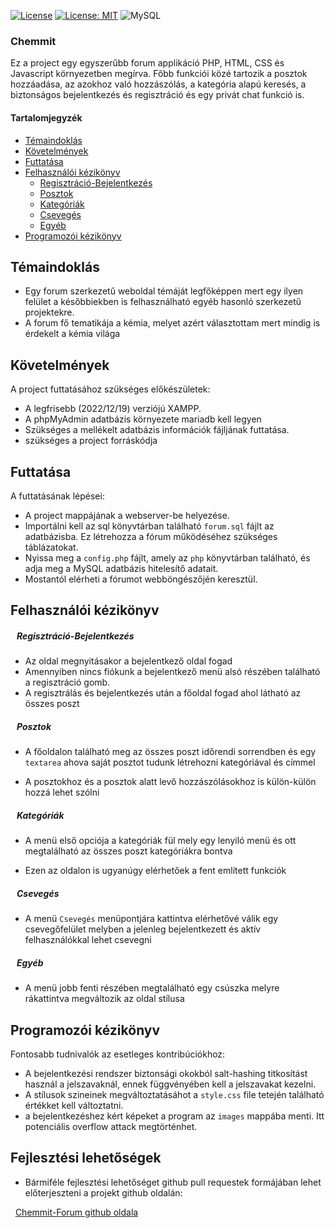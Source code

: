 [![License](https://img.shields.io/badge/License-Apache_2.0-blue.svg)](https://opensource.org/licenses/Apache-2.0)
[![License: MIT](https://img.shields.io/badge/License-MIT-yellow.svg)](https://opensource.org/licenses/MIT)
![MySQL](https://img.shields.io/badge/mysql-%2300f.svg?style=for-the-badge&logo=mysql&logoColor=white)

### Chemmit
Ez a project egy egyszerűbb forum applikáció PHP, HTML, CSS és Javascript környezetben megírva. Főbb funkciói közé tartozik a posztok hozzáadása, az azokhoz való hozzászólás, a kategória alapú keresés, a biztonságos bejelentkezés és regisztráció és egy privát chat funkció is.

#### Tartalomjegyzék

* [Témaindoklás](#témaindoklás)
* [Követelmények](#követelmények)
* [Futtatása](#futtatása)
* [Felhasználói kézikönyv](#felhasználói-kézikönyv)
    * [Regisztráció-Bejelentkezés](#regisztráció-bejelentkezés)
    * [Posztok](#posztok)
    * [Kategóriák](#kategóriák)
    * [Csevegés](#csevegés)
    * [Egyéb](#egyéb)
* [Programozói kézikönyv](#programozói-kézikönyv)

## Témaindoklás
- Egy forum szerkezetű weboldal témáját legfőképpen mert egy ilyen felület a későbbiekben is felhasználható egyéb hasonló szerkezetű projektekre.
- A forum fő tematikája a kémia, melyet azért választottam mert mindig is érdekelt a kémia világa

## Követelmények
A project futtatásához szükséges előkészületek:
- A legfrisebb (2022/12/19) verziójú XAMPP.
- A phpMyAdmin adatbázis környezete mariadb kell legyen
- Szükséges a mellékelt adatbázis információk fájljának futtatása.
- szükséges a project forráskódja

## Futtatása
A futtatásának lépései:
- A project mappájának a webserver-be helyezése.
- Importálni kell az sql könyvtárban található `forum.sql` fájlt az adatbázisba. Ez létrehozza a fórum működéséhez szükséges táblázatokat.
- Nyissa meg a `config.php` fájlt, amely az `php` könyvtárban található, és adja meg a MySQL adatbázis hitelesítő adatait.
- Mostantól elérheti a fórumot webböngészőjén keresztül.

## Felhasználói kézikönyv

##### &nbsp;&nbsp;&nbsp;Regisztráció-Bejelentkezés

- Az oldal megnyitásakor a bejelentkező oldal fogad
- Amennyiben nincs fiókunk a bejelentkező menü alsó részében található a regisztráció gomb.
- A regisztrálás és bejelentkezés után a főoldal fogad ahol látható az összes poszt

##### &nbsp;&nbsp;&nbsp;Posztok

- A főoldalon található meg az összes poszt időrendi sorrendben és egy `textarea` ahova saját posztot tudunk létrehozni kategóriával és címmel

- A posztokhoz és a posztok alatt levő hozzászólásokhoz is külön-külön hozzá lehet szólni

##### &nbsp;&nbsp;&nbsp;Kategóriák

- A menü első opciója a kategóriák fül mely egy lenyiló menü és ott megtalálható az összes poszt kategóriákra bontva

- Ezen az oldalon is ugyanúgy elérhetőek a fent említett funkciók

##### &nbsp;&nbsp;&nbsp;Csevegés
- A menü `Csevegés` menüpontjára kattintva elérhetővé válik egy csevegőfelület melyben a jelenleg bejelentkezett és aktív felhasználókkal lehet csevegni

##### &nbsp;&nbsp;&nbsp;Egyéb
- A menü jobb fenti részében megtalálható egy csúszka melyre rákattintva megváltozik az oldal stílusa

## Programozói kézikönyv
Fontosabb tudnivalók az esetleges kontribúciókhoz:
- A bejelentkezési rendszer biztonsági okokból salt-hashing titkosítást használ a jelszavaknál, ennek függvényében kell a jelszavakat kezelni.
- A stílusok szineinek megváltoztatásáhot a `style.css` file tetején található értékket kell változtatni.
- a bejelentkezéshez kért képeket a program az `images` mappába menti. Itt potenciális overflow attack megtörténhet.

## Fejlesztési lehetőségek

- Bármiféle fejlesztési lehetőséget github pull requestek formájában lehet előterjeszteni a projekt github oldalán:

&nbsp;&nbsp;[Chemmit-Forum github oldala](https://github.com/Dedzsinator/Chemmit "Chemmit-Forum")
